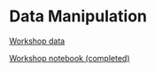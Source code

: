 # Data Manipulation

[Workshop data](https://github.com/DecodedCo/data-resources/raw/master/datasets/data_manipulation_workshop_data.zip)

[Workshop notebook (completed)](data_manipulation_workshop_completed_notebook.ipynb)
